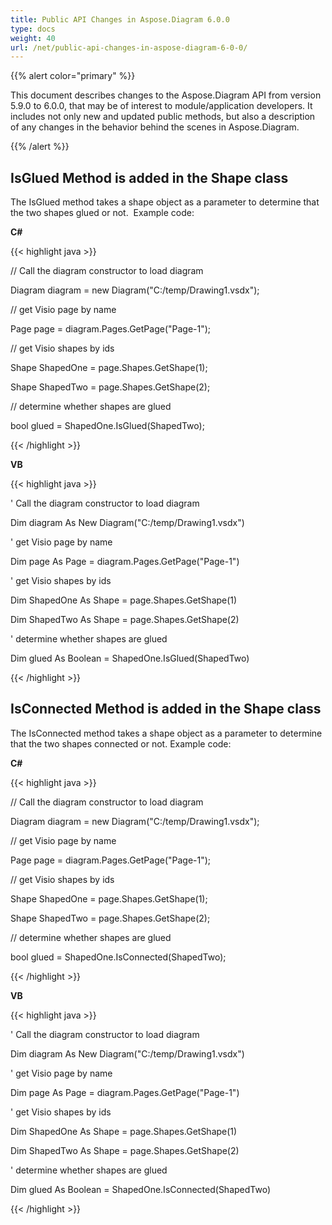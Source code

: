 ```yaml
---
title: Public API Changes in Aspose.Diagram 6.0.0
type: docs
weight: 40
url: /net/public-api-changes-in-aspose-diagram-6-0-0/
---
```


{{% alert color="primary" %}} 

This document describes changes to the Aspose.Diagram API from version 5.9.0 to 6.0.0, that may be of interest to module/application developers. It includes not only new and updated public methods, but also a description of any changes in the behavior behind the scenes in Aspose.Diagram.

{{% /alert %}} 
## **IsGlued Method is added in the Shape class**
The IsGlued method takes a shape object as a parameter to determine that the two shapes glued or not. 
Example code:

**C#**

{{< highlight java >}}

 // Call the diagram constructor to load diagram

Diagram diagram = new Diagram("C:/temp/Drawing1.vsdx");

// get Visio page by name

Page page = diagram.Pages.GetPage("Page-1");

// get Visio shapes by ids

Shape ShapedOne = page.Shapes.GetShape(1);

Shape ShapedTwo = page.Shapes.GetShape(2);

// determine whether shapes are glued

bool glued = ShapedOne.IsGlued(ShapedTwo);

{{< /highlight >}}

**VB**

{{< highlight java >}}

 ' Call the diagram constructor to load diagram

Dim diagram As New Diagram("C:/temp/Drawing1.vsdx")

' get Visio page by name

Dim page As Page = diagram.Pages.GetPage("Page-1")

' get Visio shapes by ids

Dim ShapedOne As Shape = page.Shapes.GetShape(1)

Dim ShapedTwo As Shape = page.Shapes.GetShape(2)

' determine whether shapes are glued

Dim glued As Boolean = ShapedOne.IsGlued(ShapedTwo)

{{< /highlight >}}
## **IsConnected Method is added in the Shape class**
The IsConnected method takes a shape object as a parameter to determine that the two shapes connected or not.
Example code:

**C#**

{{< highlight java >}}

 // Call the diagram constructor to load diagram

Diagram diagram = new Diagram("C:/temp/Drawing1.vsdx");

// get Visio page by name

Page page = diagram.Pages.GetPage("Page-1");

// get Visio shapes by ids

Shape ShapedOne = page.Shapes.GetShape(1);

Shape ShapedTwo = page.Shapes.GetShape(2);

// determine whether shapes are glued

bool glued = ShapedOne.IsConnected(ShapedTwo);

{{< /highlight >}}

**VB**

{{< highlight java >}}

 ' Call the diagram constructor to load diagram

Dim diagram As New Diagram("C:/temp/Drawing1.vsdx")

' get Visio page by name

Dim page As Page = diagram.Pages.GetPage("Page-1")

' get Visio shapes by ids

Dim ShapedOne As Shape = page.Shapes.GetShape(1)

Dim ShapedTwo As Shape = page.Shapes.GetShape(2)

' determine whether shapes are glued

Dim glued As Boolean = ShapedOne.IsConnected(ShapedTwo)

{{< /highlight >}}
